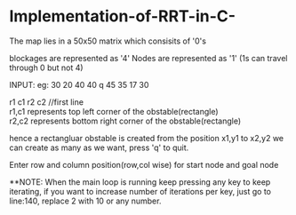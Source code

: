# Implementation-of-RRT-in-C-

The map lies in a 50x50 matrix which consisits of '0's

blockages are represented as '4'
Nodes are represented as '1'
(1s can travel through 0 but not 4)

INPUT: 
eg:
30 20 40 40
q
45 35
17 30


r1 c1 r2 c2								//first line			
r1,c1 represents top left corner of the obstable(rectangle)     
r2,c2 represents bottom right corner of the obstable(rectangle)

hence a rectangluar obstable is created from the position x1,y1 to x2,y2
we can create as many as we want, press 'q' to quit.

Enter row and column position(row,col wise) for start node and goal node

**NOTE: When the main loop is running keep pressing any key to keep iterating, if you want to increase number of
iterations per key, just go to line:140, replace 2 with 10 or any number.
